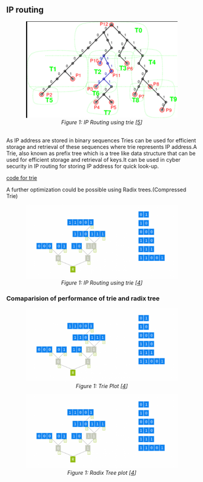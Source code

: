 ## IP routing

<p align="center">
  <img src="../images/trie_.png" alt="Merkle Tree Image" style="width: 400px;">
  <br>
  <em>Figure 1: IP Routing using trie [<a href="https://www.researchgate.net/figure/The-trie-lookup-structure-associated-with-the-routing-table-given-in-Table-7_fig3_220770958">5</a>]</em>
</p>
<br>
As IP address are stored in binary sequences Tries can be used for efficient storage and retrieval of these sequences where trie represents IP address.A Trie, also known as prefix tree which is a tree like data structure that can be used for efficient storage and retrieval of keys.It can be used in cyber security in IP routing for storing IP address for quick look-up.

<!-- ### Time Complexity of Trie -->

<!-- ![trie](../images/trie.png) -->

[code for trie](../codes/trie.md)

A further optimization could be possible using Radix trees.(Compressed Trie)

<p align="center">
  <img src="../images/radix_tree.png" alt="Merkle Tree Image" style="width: 400px;">
  <br>
  <em>Figure 1: IP Routing using trie [<a href="https://blog.apnic.net/2021/06/04/storing-and-retrieving-ip-prefixes-efficiently/">4</a>]</em>
</p>

### Comaparision of performance of trie and radix tree

<p align="center">
  <img src="../images/radix_tree.png" alt="Merkle Tree Image" style="width: 400px;">
  <br>
  <em>Figure 1: Trie Plot [<a href="https://blog.apnic.net/2021/06/04/storing-and-retrieving-ip-prefixes-efficiently/">4</a>]</em>
</p>

<p align="center">
  <img src="../images/radix_tree.png" alt="Merkle Tree Image" style="width: 400px;">
  <br>
  <em>Figure 1: Radix Tree plot [<a href="https://blog.apnic.net/2021/06/04/storing-and-retrieving-ip-prefixes-efficiently/">4</a>]</em>
</p>
